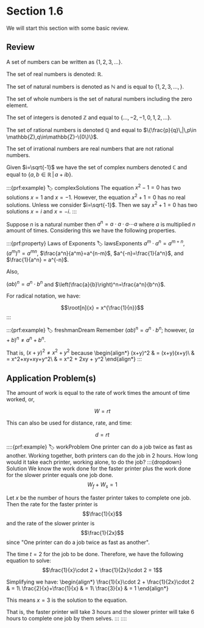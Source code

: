 # Section 1.6

We will start this section with some basic review.

## Review

A set of numbers can be written as $\{1,2,3,...\}$. 

The set of real numbers is denoted: $\mathbb{R}$.

The set of natural numbers is denoted as $\mathbb{N}$ and is equal to $\{1,2,3,...,\}$.

The set of whole numbers is the set of natural numbers including the zero element.

The set of integers is denoted $\mathbb{Z}$ and equal to $\{...,-2,-1,0,1,2,...\}$.

The set of rational numbers is denoted $\mathbb{Q}$ and equal to $\{\frac{p}{q}\,|\,p\in \mathbb{Z},q\in\mathbb{Z}-\{0\}\}$.

The set of irrational numbers are real numbers that are not rational numbers.

Given $i=\sqrt{-1}$ we have the set of complex numbers denoted $\mathbb{C}$ and equal to $\{a,b\in\mathbb{R}\,|\,a+ib\}$.

:::{prf:example}
:label: complexSolutions
The equation $x^2-1=0$ has two solutions $x=1$ and $x=-1$. However, the equation $x^2+1=0$ has no real solutions. Unless we consider $i=\sqrt{-1}$. Then we say $x^2+1=0$ has two solutions $x=i$ and $x=-i$.
:::

Suppose $n$ is a natural number then $a^n=a\cdot a\cdot a \cdots a$ where $a$ is multiplied $n$ amount of times. Considering this we have the following properties.

:::{prf:property} Laws of Exponents
:label: lawsExponents
$a^m\cdot a^n = a^{m+n}$, $\left(a^m\right)^n = a^{mn}$, $\frac{a^n}{a^m}=a^{n-m}$, $a^{-n}=\frac{1}{a^n}$, and $\frac{1}{a^n} = a^{-n}$.

Also,

$(ab)^n = a^n\cdot b^n$ and $\left(\frac{a}{b}\right)^n=\frac{a^n}{b^n}$.

For radical notation, we have:

$$\root[n]{x} = x^{\frac{1}{n}}$$
:::

:::{prf:example}
:label: freshmanDream
Remember $(ab)^n=a^n\cdot b^n$; however, $(a+b)^n\ne a^n +b^n$.

That is, $(x+y)^2\ne x^2 +y^2$ because
\begin{align*}
    (x+y)^2 & = (x+y)(x+y)\\
    & = x^2+xy+xy+y^2\\
    & = x^2 + 2xy + y^2
\end{align*}
:::

## Application Problem(s)

The amount of work is equal to the rate of work times the amount of time worked, or,

$$W=rt$$

This can also be used for distance, rate, and time:

$$d=rt$$

::::{prf:example}
:label: workProblem
One printer can do a job twice as fast as another. Working together, both printers can do the job in 2 hours. How long would it take each printer, working alone, to do the job?
:::{dropdown} Solution
We know the work done for the faster printer plus the work done for the slower printer equals one job done.
$$W_f+W_s = 1 $$

Let $x$ be the number of hours the faster printer takes to complete one job. Then the rate for the faster printer is $$\frac{1}{x}$$ and the rate of the slower printer is $$\frac{1}{2x}$$ since "One printer can do a job twice as fast as another".

The time $t=2$ for the job to be done. Therefore, we have the following equation to solve:
$$\frac{1}{x}\cdot 2 + \frac{1}{2x}\cdot 2 = 1$$

Simplifying we have:
\begin{align*}
    \frac{1}{x}\cdot 2 + \frac{1}{2x}\cdot 2 & = 1\\
    \frac{2}{x}+\frac{1}{x} & = 1\\
    \frac{3}{x} & = 1
\end{align*}

This means $x=3$ is the solution to the equation.

That is, the faster printer will take 3 hours and the slower printer will take 6 hours to complete one job by them selves.
:::
::::